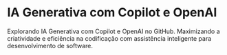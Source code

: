 # IA Generativa com Copilot e OpenAI
Explorando IA Generativa com Copilot e OpenAI no GitHub. Maximizando a criatividade e eficiência na codificação com assistência inteligente para desenvolvimento de software.
